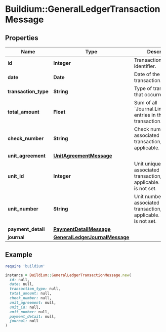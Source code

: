 # Buildium::GeneralLedgerTransactionMessage

## Properties

| Name | Type | Description | Notes |
| ---- | ---- | ----------- | ----- |
| **id** | **Integer** | Transaction unique identifier. | [optional] |
| **date** | **Date** | Date of the transaction. | [optional] |
| **transaction_type** | **String** | Type of transaction that occurred | [optional] |
| **total_amount** | **Float** | Sum of all &#x60;Journal.Lines.Amount&#x60; entries in the transaction. | [optional] |
| **check_number** | **String** | Check number associated with the transaction, if applicable. | [optional] |
| **unit_agreement** | [**UnitAgreementMessage**](UnitAgreementMessage.md) |  | [optional] |
| **unit_id** | **Integer** | Unit unique identifier associated with the transaction, if applicable. Null if value is not set. | [optional] |
| **unit_number** | **String** | Unit number associated with the transaction, if applicable. Null if value is not set. | [optional] |
| **payment_detail** | [**PaymentDetailMessage**](PaymentDetailMessage.md) |  | [optional] |
| **journal** | [**GeneralLedgerJournalMessage**](GeneralLedgerJournalMessage.md) |  | [optional] |

## Example

```ruby
require 'buildium'

instance = Buildium::GeneralLedgerTransactionMessage.new(
  id: null,
  date: null,
  transaction_type: null,
  total_amount: null,
  check_number: null,
  unit_agreement: null,
  unit_id: null,
  unit_number: null,
  payment_detail: null,
  journal: null
)
```


